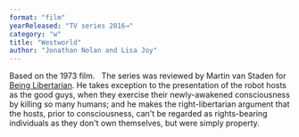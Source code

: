 ```yaml
---
format: "film"
yearReleased: "TV series 2016→"
category: "w"
title: "Westworld"
author: "Jonathan Nolan and Lisa Joy"
---
```

Based on the 1973 film.
 
The series was reviewed by Martin van Staden  for <a href="https://beinglibertarian.com/westworld-roots-self-ownership-chiefs-thoughts/"> Being Libertarian</a>. He takes exception to the presentation of the  robot hosts as the good guys, when they exercise their  newly-awakened consciousness by killing so many humans; and he makes  the right-libertarian argument that the hosts, prior to  consciousness, can't be regarded as rights-bearing individuals as  they don't own themselves, but were simply property.
 